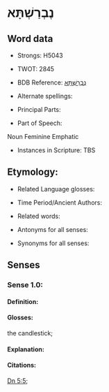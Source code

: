 # נֶבְרַשְׁתָּא

<!-- Status: S2="NeedsEdits" -->
<!-- Lexica used for edits:   -->

## Word data

* Strongs: H5043

* TWOT: 2845

* BDB Reference: [נֶבְרַשְׁתָּא](rc://en/bdb/dict/xn.aa.af)

* Alternate spellings:

* Principal Parts:

* Part of Speech:

Noun Feminine Emphatic

* Instances in Scripture: TBS

## Etymology:

* Related Language glosses:

* Time Period/Ancient Authors:

* Related words:

* Antonyms for all senses:

* Synonyms for all senses:

## Senses

### Sense 1.0:

#### Definition:

#### Glosses:

the candlestick; 

#### Explanation:

#### Citations:

[Dn 5:5](rc://he/uhb/book/dan/5/5); 

